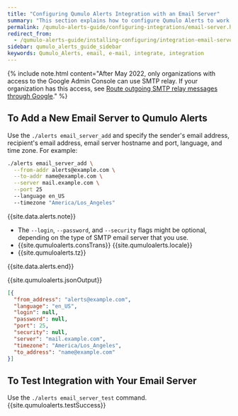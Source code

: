 ```yaml
---
title: "Configuring Qumulo Alerts Integration with an Email Server"
summary: "This section explains how to configure Qumulo Alerts to work with an email server."
permalink: /qumulo-alerts-guide/configuring-integrations/email-server.html
redirect_from:
  - /qumulo-alerts-guide/installing-configuring/integration-email-server.html
sidebar: qumulo_alerts_guide_sidebar
keywords: Qumulo_Alerts, email, e-mail, integrate, integration
---
```


{% include note.html content="After May 2022, only organizations with access to the Google Admin Console can use SMTP relay. If your organization has this access, see [Route outgoing SMTP relay messages through Google](https://support.google.com/a/answer/2956491?hl=en)." %}


## To Add a New Email Server to Qumulo Alerts
Use the `./alerts email_server_add` and specify the sender's email address, recipient's email address, email server hostname and port, language, and time zone. For example:

```bash
./alerts email_server_add \
  --from-addr alerts@example.com \
  --to-addr name@example.com \
  --server mail.example.com \
  --port 25
  --language en_US
  --timezone "America/Los_Angeles"
```

{{site.data.alerts.note}}
<ul>
  <li>The <code>--login</code>, <code>--password</code>, and <code>--security</code> flags might be optional, depending on the type of SMTP email server that you use.</li>
  <li>{{site.qumuloalerts.consTrans}} {{site.qumuloalerts.locale}}</li>
  <li>{{site.qumuloalerts.tz}}</li>
</ul>
{{site.data.alerts.end}}

{{site.qumuloalerts.jsonOutput}}

```json
[{
  "from_address": "alerts@example.com",
  "language": "en_US",
  "login": null,
  "password": null,
  "port": 25,
  "security": null,
  "server": "mail.example.com",
  "timezone": "America/Los_Angeles",
  "to_address": "name@example.com"
}]
```


## To Test Integration with Your Email Server
Use the `./alerts email_server_test` command. {{site.qumuloalerts.testSuccess}}

